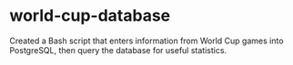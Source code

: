 # world-cup-database
Created a Bash script that enters information from World Cup games into PostgreSQL, then query the database for useful statistics.
